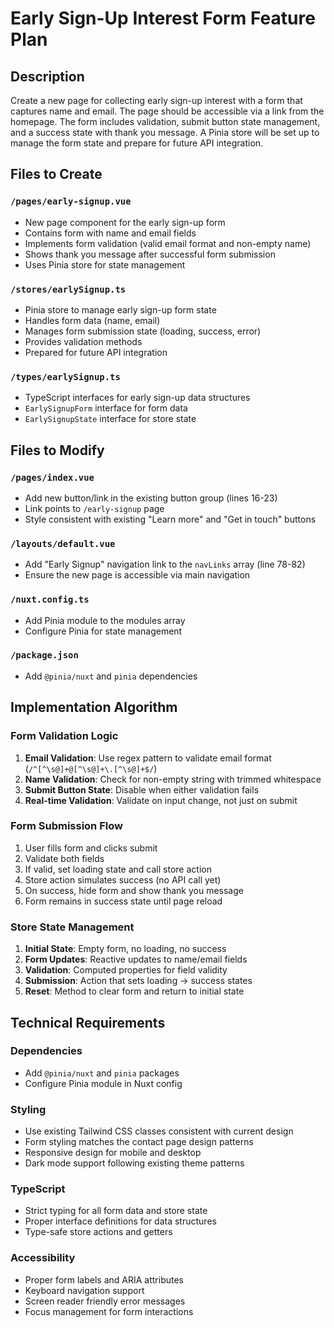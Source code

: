 # Early Sign-Up Interest Form Feature Plan

## Description
Create a new page for collecting early sign-up interest with a form that captures name and email. The page should be accessible via a link from the homepage. The form includes validation, submit button state management, and a success state with thank you message. A Pinia store will be set up to manage the form state and prepare for future API integration.

## Files to Create

### `/pages/early-signup.vue`
- New page component for the early sign-up form
- Contains form with name and email fields
- Implements form validation (valid email format and non-empty name)
- Shows thank you message after successful form submission
- Uses Pinia store for state management

### `/stores/earlySignup.ts`
- Pinia store to manage early sign-up form state
- Handles form data (name, email)
- Manages form submission state (loading, success, error)
- Provides validation methods
- Prepared for future API integration

### `/types/earlySignup.ts`
- TypeScript interfaces for early sign-up data structures
- `EarlySignupForm` interface for form data
- `EarlySignupState` interface for store state

## Files to Modify

### `/pages/index.vue`
- Add new button/link in the existing button group (lines 16-23)
- Link points to `/early-signup` page
- Style consistent with existing "Learn more" and "Get in touch" buttons

### `/layouts/default.vue`
- Add "Early Signup" navigation link to the `navLinks` array (line 78-82)
- Ensure the new page is accessible via main navigation

### `/nuxt.config.ts`
- Add Pinia module to the modules array
- Configure Pinia for state management

### `/package.json`
- Add `@pinia/nuxt` and `pinia` dependencies

## Implementation Algorithm

### Form Validation Logic
1. **Email Validation**: Use regex pattern to validate email format (`/^[^\s@]+@[^\s@]+\.[^\s@]+$/`)
2. **Name Validation**: Check for non-empty string with trimmed whitespace
3. **Submit Button State**: Disable when either validation fails
4. **Real-time Validation**: Validate on input change, not just on submit

### Form Submission Flow
1. User fills form and clicks submit
2. Validate both fields
3. If valid, set loading state and call store action
4. Store action simulates success (no API call yet)
5. On success, hide form and show thank you message
6. Form remains in success state until page reload

### Store State Management
1. **Initial State**: Empty form, no loading, no success
2. **Form Updates**: Reactive updates to name/email fields
3. **Validation**: Computed properties for field validity
4. **Submission**: Action that sets loading → success states
5. **Reset**: Method to clear form and return to initial state

## Technical Requirements

### Dependencies
- Add `@pinia/nuxt` and `pinia` packages
- Configure Pinia module in Nuxt config

### Styling
- Use existing Tailwind CSS classes consistent with current design
- Form styling matches the contact page design patterns
- Responsive design for mobile and desktop
- Dark mode support following existing theme patterns

### TypeScript
- Strict typing for all form data and store state
- Proper interface definitions for data structures
- Type-safe store actions and getters

### Accessibility
- Proper form labels and ARIA attributes
- Keyboard navigation support
- Screen reader friendly error messages
- Focus management for form interactions
